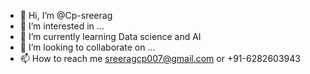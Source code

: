 - 👋 Hi, I’m @Cp-sreerag
- 👀 I’m interested in ...
- 🌱 I’m currently learning Data science and AI
- 💞️ I’m looking to collaborate on ...
- 📫 How to reach me sreeragcp007@gmail.com or +91-6282603943

<!---
Cp-sreerag/Cp-sreerag is a ✨ special ✨ repository because its `README.md` (this file) appears on your GitHub profile.
You can click the Preview link to take a look at your changes.
--->
